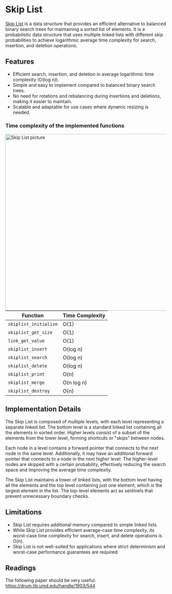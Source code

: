 # Skip List

[Skip List](https://en.wikipedia.org/wiki/Skip_list) is a data structure that provides an efficient alternative to balanced binary search trees for maintaining a sorted list of elements. It is a probabilistic data structure that uses multiple linked lists with different skip probabilities to achieve logarithmic average time complexity for search, insertion, and deletion operations.


## Features
- Efficient search, insertion, and deletion in average logarithmic time complexity (O(log n)).
- Simple and easy to implement compared to balanced binary search trees.
- No need for rotations and rebalancing during insertions and deletions, making it easier to maintain.
- Scalable and adaptable for use cases where dynamic resizing is needed.

### Time complexity of the implemented functions

<img align="right" width=550 alt="Skip List picture" src="https://upload.wikimedia.org/wikipedia/commons/thumb/8/86/Skip_list.svg/800px-Skip_list.svg.png">

| Function                       | Time Complexity   |
|--------------------------------|-------------------|
| `skiplist_initialize`          | O(1)              |
| `skiplist_get_size`            | O(1)              |
| `link_get_value`               | O(1)              |
| `skiplist_insert`              | O(log n)          |
| `skiplist_search`              | O(log n)          |
| `skiplist_delete`              | O(log n)          |
| `skiplist_print`               | O(n)              |
| `skiplist_merge`               | O(n log n)        |
| `skiplist_destroy`             | O(n)              |



## Implementation Details
The Skip List is composed of multiple levels, with each level representing a separate linked list. The bottom level is a standard linked list containing all the elements in sorted order. Higher levels consist of a subset of the elements from the lower level, forming shortcuts or "skips" between nodes.

Each node in a level contains a forward pointer that connects to the next node in the same level. Additionally, it may have an additional forward pointer that connects to a node in the next higher level. The higher-level nodes are skipped with a certain probability, effectively reducing the search space and improving the average time complexity.

The Skip List maintains a tower of linked lists, with the bottom level having all the elements and the top level containing just one element, which is the largest element in the list. The top-level elements act as sentinels that prevent unnecessary boundary checks.

## Limitations
- Skip List requires additional memory compared to simple linked lists.
- While Skip List provides efficient average-case time complexity, its worst-case time complexity for search, insert, and delete operations is O(n).
- Skip List is not well-suited for applications where strict determinism and worst-case performance guarantees are required.

## Readings
The following paper should be very useful: https://drum.lib.umd.edu/handle/1903/544
